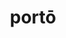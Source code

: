 ---
title: portō
meaning: to carry
ch: 6
pos: verb
secondppstem: port
infend: āre
infhyph: -āre
conjugation: first
---